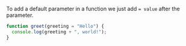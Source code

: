 To add a default parameter in a function we just add `= value` after the parameter.

```js
function greet(greeting = "Hello") {
  console.log(greeting + ", world!");
}
```
